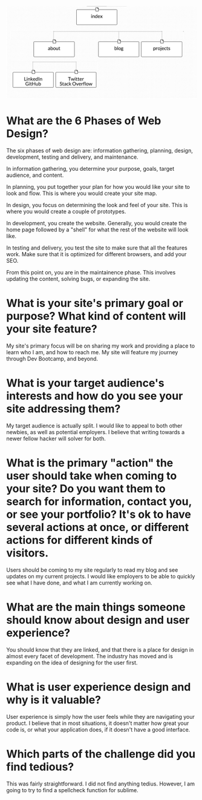 ![website-plan](/week-2/imgs/site-map.png)

# What are the 6 Phases of Web Design?

The six phases of web design are: information gathering, planning, design, development, testing and delivery, and maintenance.

In information gathering, you determine your purpose, goals, target audience, and content. 

In planning, you put together your plan for how you would like your site to look and flow. This is where you would create your site map.

In design, you focus on determining the look and feel of your site. This is where you would create a couple of prototypes.

In development, you create the website. Generally, you would create the home page followed by a "shell" for what the rest of the website will look like.

In testing and delivery, you test the site to make sure that all the features work. Make sure that it is optimized for different browsers, and add your SEO.

From this point on, you are in the maintainence phase. This involves updating the content, solving bugs, or expanding the site.

# What is your site's primary goal or purpose? What kind of content will your site feature?

My site's primary focus will be on sharing my work and providing a place to learn who I am, and how to reach me. My site will feature my journey through Dev Bootcamp, and beyond.

# What is your target audience's interests and how do you see your site addressing them?

My target audience is actually split. I would like to appeal to both other newbies, as well as potential employers. I believe that writing towards a newer fellow hacker will solver for both.

# What is the primary "action" the user should take when coming to your site? Do you want them to search for information, contact you, or see your portfolio? It's ok to have several actions at once, or different actions for different kinds of visitors.

Users should be coming to my site regularly to read my blog and see updates on my current projects. I would like employers to be able to quickly see what I have done, and what I am currently working on.

# What are the main things someone should know about design and user experience?

You should know that they are linked, and that there is a place for design in almost every facet of development. The industry has moved and is expanding on the idea of designing for the user first.

# What is user experience design and why is it valuable? 

User experience is simply how the user feels while they are navigating your product. I believe that in most situations, it doesn't matter how great your code is, or what your application does, if it doesn't have a good interface.

# Which parts of the challenge did you find tedious?

This was fairly straightforward. I did not find anything tedius. However, I am going to try to find a spellcheck function for sublime.